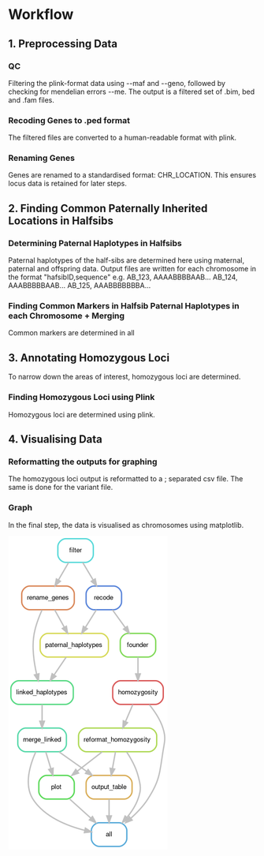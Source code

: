 # Workflow


## 1. Preprocessing Data


### QC 

Filtering the plink-format data using --maf and --geno, followed by checking for mendelian errors --me.
The output is a filtered set of .bim, bed and .fam files.

### Recoding Genes to .ped format

The filtered files are converted to a human-readable format with plink. 

### Renaming Genes

Genes are renamed to a standardised format: CHR_LOCATION.
This ensures locus data is retained for later steps.

## 2. Finding Common Paternally Inherited Locations in Halfsibs

### Determining Paternal Haplotypes in Halfsibs

Paternal haplotypes of the half-sibs are determined here using maternal, paternal and offspring data. 
Output files are written for each chromosome in the format "hafsibID,sequence"
e.g.
AB_123, AAAABBBBAAB...
AB_124, AAABBBBBAAB...
AB_125, AAABBBBBBBA...

### Finding Common Markers in Halfsib Paternal Haplotypes in each Chromosome + Merging

Common markers are determined in all 


## 3. Annotating Homozygous Loci

To narrow down the areas of interest, homozygous loci are determined. 

### Finding Homozygous Loci using Plink

Homozygous loci are determined using plink.



## 4. Visualising Data

### Reformatting the outputs for graphing

The homozygous loci output is reformatted to a ; separated csv file.
The same is done for the variant file. 

### Graph

In the final step, the data is visualised as chromosomes using matplotlib. 


![dag.png](https://github.com/LauraU123/halfsib_analysis/blob/parallelized_rules/config/dag.png)